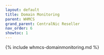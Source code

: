 ```yaml
---
layout: default
title: Domain Monitoring
parent: WHMCS
grand_parent: CentralNic Reseller
nav_order: 6
showtoc: 1
---
```


{% include whmcs-domainmonitoring.md %}